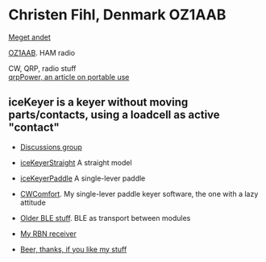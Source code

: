 # Christen Fihl, Denmark  OZ1AAB
[Meget andet](/misc.html)

[OZ1AAB](/oz1aab/). HAM radio

CW, QRP, radio stuff  
[qrpPower, an article on portable use](/qrpPower.html)

## iceKeyer is a keyer without moving parts/contacts, using a loadcell as active "contact"
- [Discussions group](https://www.facebook.com/groups/oz1aab)
- [iceKeyerStraight](/iceKeyer/indexStraight.html) A straight model
- [iceKeyerPaddle](/iceKeyer/indexPaddle.html) A single-lever paddle

- [CWComfort](/CWComfort/). My single-lever paddle keyer software, the one with a lazy attitude
- [Older BLE stuff](/BLE_CW_Keyer/). BLE as transport between modules

- [My RBN receiver](https://beta.reversebeacon.net/main.php?zoom=57.70,6.33,2.00&rows=100&spotters=1&max_age=3,hours&spotter_call=oz1aab&hide=distance_mi)
- [Beer, thanks, if you like my stuff]("https://www.buymeacoffee.com/Fihl")

<!-- [![Visitors](https://s11.flagcounter.com/map/SLQM/size_t/txt_000000/border_CCCCCC/pageviews_1/viewers_Christen+Fihl/flags_0/)](https://info.flagcounter.com/SLQM)   -->
